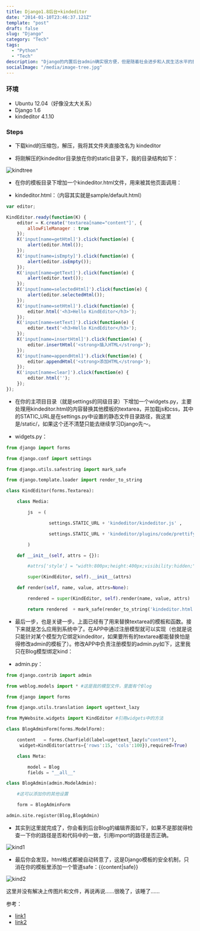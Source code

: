 ```yaml
---
title: Django1.8后台+kindeditor
date: "2014-01-10T23:46:37.121Z"
template: "post"
draft: false
slug: "Django"
category: "Tech"
tags:
  - "Python"
  - "Tech"
description: "Django的内置后台admin确实很方便，但是随着社会进步和人民生活水平的提高，普通文本输入已经满足不了很多高富帅的富文本输入的需求。于是今晚本猿抽空看了看Django和kindeditor的搭配（由于以前用过ASP.NET+kind，觉得即简约又亲切），MD！全都是代码一贴草草了事，说的不清楚代码也没说放哪！相比之下本猿可真是业界良心啊！！！至于可能用tinymce这类更方便那就另当别论了。那么，撒！一狗！"
socialImage: "/media/image-tree.jpg"
---
```



### 环境

- Ubuntu 12.04（好像没太大关系）
- Django 1.6
- kindeditor 4.1.10

### Steps

- 下载kind的压缩包，解压，我将其文件夹直接改名为 kindeditor

- 将刚解压的kindeditor目录放在你的static目录下，我的目录结构如下：

![kindtree](/media/kindtree.jpg)

- 在你的模板目录下增加一个kindeditor.html文件，用来被其他页面调用：

- kindeditor.html：（内容其实就是sample/default.html）

```javascript
var editor;

KindEditor.ready(function(K) {
    editor = K.create('textarea[name="content"]', {
        allowFileManager : true
    });
    K('input[name=getHtml]').click(function(e) {
        alert(editor.html());
    });
    K('input[name=isEmpty]').click(function(e) {
        alert(editor.isEmpty());
    });
    K('input[name=getText]').click(function(e) {
        alert(editor.text());
    });
    K('input[name=selectedHtml]').click(function(e) {
        alert(editor.selectedHtml());
    });
    K('input[name=setHtml]').click(function(e) {
        editor.html('<h3>Hello KindEditor</h3>');
    });
    K('input[name=setText]').click(function(e) {
        editor.text('<h3>Hello KindEditor</h3>');
    });
    K('input[name=insertHtml]').click(function(e) {
        editor.insertHtml('<strong>插入HTML</strong>');
    });
    K('input[name=appendHtml]').click(function(e) {
        editor.appendHtml('<strong>添加HTML</strong>');
    });
    K('input[name=clear]').click(function(e) {
        editor.html('');
    });
});

```

- 在你的主项目目录（就是settings的同级目录）下增加一个widgets.py，主要处理用kindeditor.html的内容替换其他模板的textarea，并加载js和css，其中的STATIC_URL是在settings.py中设置的静态文件目录路径，我这里是/static/，如果这个还不清楚只能去继续学习Django先～。

- widgets.py：

```python
from django import forms

from django.conf import settings

from django.utils.safestring import mark_safe

from django.template.loader import render_to_string

class KindEditor(forms.Textarea):

    class Media:

        js  = (

                settings.STATIC_URL + 'kindeditor/kindeditor.js' ,

                settings.STATIC_URL + 'kindeditor/plugins/code/prettify.js',

        )

    def __init__(self, attrs = {}):

        #attrs['style'] = "width:800px;height:400px;visibility:hidden;"

        super(KindEditor, self).__init__(attrs)

    def render(self, name, value, attrs=None):

        rendered = super(KindEditor, self).render(name, value, attrs)

        return rendered  + mark_safe(render_to_string('kindeditor.html'))
```

- 最后一步，也是关键一步。上面已经有了用来替换textarea的模板和函数。接下来就是怎么应用到系统中了。在APP中通过注册模型就可以实现（也就是说只能针对某个模型为它绑定kindeditor，如果要所有的textarea都能替换怕是得修改admin的模板了）。修改APP中负责注册模型的admin.py如下，这里我只在Blog模型绑定kind：

- admin.py：

```python
from django.contrib import admin

from weblog.models import * #这是我的模型文件，里面有个Blog

from django import forms  

from django.utils.translation import ugettext_lazy

from MyWebsite.widgets import KindEditor #引用widgets中的方法

class BlogAdminForm(forms.ModelForm):  

    content   = forms.CharField(label=ugettext_lazy(u"content"),
     widget=KindEditor(attrs={'rows':15, 'cols':100}),required=True)            

    class Meta:  

        model = Blog  
        fields = "__all__" 

class BlogAdmin(admin.ModelAdmin):

    #这可以添加你的其他设置

    form = BlogAdminForm

admin.site.register(Blog,BlogAdmin)
```

- 其实到这里就完成了，你会看到后台Blog的编辑界面如下，如果不是那就得检查一下你的路径是否和代码中的一致，引用import的路径是否正确。

![kind1](/media/kind1.jpg)

- 最后你会发现，html格式都被自动转意了，这是Django模板的安全机制，只消在你的模板里添加一个管道safe：{{content|safe}}

![kind2](/media/kind2.jpg)

这里并没有解决上传图片和文件，再说再说……很晚了，该睡了……

参考：
- [link1](http://blog.csdn.net/huyoo/article/details/6913973)    
- [link2](http://www.cnblogs.com/ken-zhang/archive/2010/12/16/django_widget_kindeditor.html)
